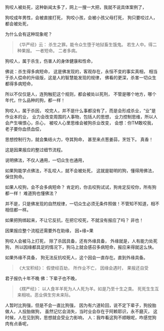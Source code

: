 狗咬人被处死，这种新闻太多了，网上一搜一大把，我就不说具体案例了，

狗咬成年男性，会被直接打死，
狗咬小孩，会被小孩父母打死，
狗只要咬过人，都会被处死，

为什么会有这种现象呢？

> 《华严经》云： 
> 杀生之罪。能令众生堕于地狱畜生饿鬼。 
> 若生人中。得二种果报。 
> 一者短命。
> 二者多病。

狗咬人，属于杀生，伤害人的身体健康和性命，

佛说：杀生得多病短命，
这是佛发现的，客观存在，永恒不变的事实真相，
相当于杀人偿命的升级版，这是人的智慧能发现的规律，
佛看的更深，杀害一切众生都得多病短命，

所以不仅仅是人，连狗触犯这个规则，都会被处以死刑，
不管是哪个地方，哪个年代，什么品种的狗，都一样！

狗咬人，属于杀因，
咬完人，并不是什么事都没有了，而是会形成杀业，“业”是作业本的业，
业力会改变周围的人事物，包括人的思想，
业力控制思维，所以人会产生嗔恨心，杀心，
被咬人心里思维会被狗杀业改变，
会想：你TM敢咬我，老子要你血债血偿，

思想控制行为，就会集结火力，夺其狗命，
甚至来点葱姜蒜，烹饪下。
真香！

这是因果报应的整过细节流程。

说明佛法，不仅人通用，一切众生也通用，

如果狗能学点佛法，不乱咬人，就不会被处死，
这就是聪明的狗，懂得用佛法，保住狗命。

如果人咬狗，会不会多病短命？
肯定的，你去咬狗试试，狗肯定反咬你，所有狗都一样！
难道狗也懂佛法？

并不是，只是佛发现的自然规律，一切众生必须无条件照做！不管知不知道，相不相信都一样。

如果把狗绑起来，不让它反抗，在把它咬死，不就没有报应了吗？
非也！

因果报应整个流程还需要外在助缘，
因+缘=果

狗咬人会被马上打死，
除了杀因具备，还有外缘具备，
外缘就是，人有能力处死狗，
所以因缘都具足的情况下，狗马上就会感召多病短命，报应来得就这么快。

如果外缘不具备，
狗无法反抗咬死人，这个因会一直存在。直到外缘具备。

> 《大宝积经》： 
> 假使经百劫， 所作业不亡， 
> 因缘会遇时， 果报还自受

君子报仇十年不晚
佛：下辈子也不晚，

> ﻿《楞严经》：
> 以人食羊羊死为人人死为羊。如是乃至十生之类。
> 死死生生互来相啖。恶业俱生穷未来际。

人暂时比狗强，但是不会一直比狗强，
因为有六道轮回，说不定下辈子，狗投胎做人，人投胎做狗，
虽然记忆会消失，当时业会存在于阿赖耶识，永不磨灭，
这时候，人在见到狗，思想就会受业力影响，
人：我咋看这狗不顺眼呢，咋感觉狗肉有点香呢，

